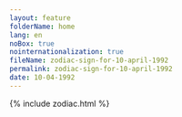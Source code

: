 ```yaml
---
layout: feature
folderName: home
lang: en
noBox: true
nointernationalization: true
fileName: zodiac-sign-for-10-april-1992
permalink: zodiac-sign-for-10-april-1992
date: 10-04-1992
---
```

{% include zodiac.html %}
